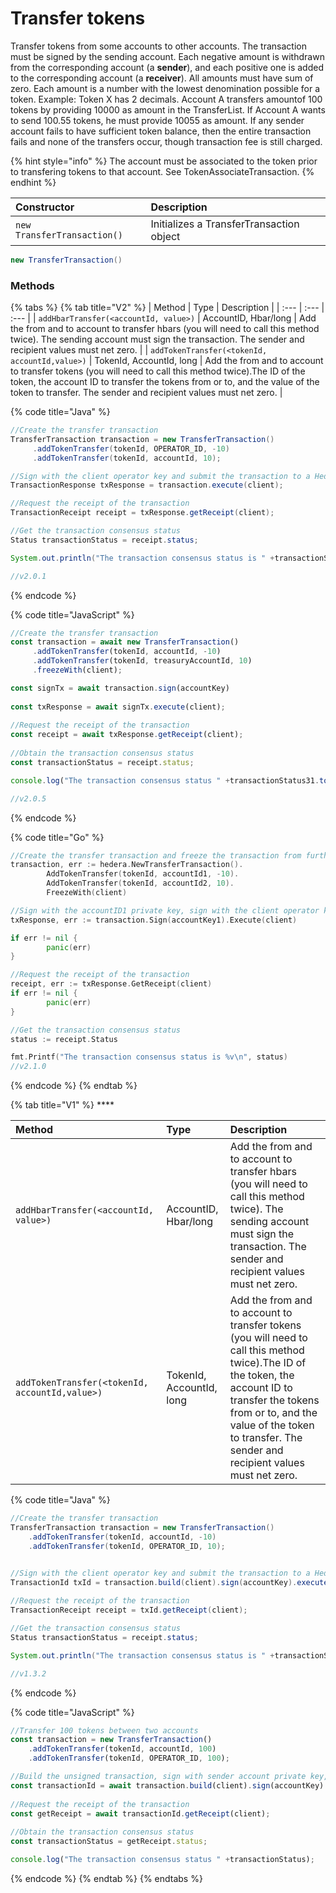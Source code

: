 # Transfer tokens

Transfer tokens from some accounts to other accounts. The transaction must be signed by the sending account. Each negative amount is withdrawn from the corresponding account \(a **sender**\), and each positive one is added to the corresponding account \(a **receiver**\). All amounts must have sum of zero. Each amount is a number with the lowest denomination possible for a token. Example: Token X has 2 decimals. Account A transfers amountof 100 tokens by providing 10000 as amount in the TransferList. If Account A wants to send 100.55 tokens, he must provide 10055 as amount. If any sender account fails to have sufficient token balance, then the entire transaction fails and none of the transfers occur, though transaction fee is still charged.

{% hint style="info" %}
The account must be associated to the token prior to transfering tokens to that account. See TokenAssociateTransaction.
{% endhint %}

| Constructor | Description |
| :--- | :--- |
| `new TransferTransaction()` | Initializes a TransferTransaction object |

```java
new TransferTransaction()
```

### Methods

{% tabs %}
{% tab title="V2" %}
| Method | Type | Description |
| :--- | :--- | :--- |
| `addHbarTransfer(<accountId, value>)` | AccountID, Hbar/long | Add the from and to account to transfer hbars \(you will need to call this method twice\). The sending account must sign the transaction. The sender and recipient values must net zero. |
| `addTokenTransfer(<tokenId, accountId,value>)` | TokenId, AccountId, long | Add the from and to account to transfer tokens \(you will need to call this method twice\).The ID of the token, the account ID to transfer the tokens from or to, and the value of the token to transfer. The sender and recipient values must net zero. |

{% code title="Java" %}
```java
//Create the transfer transaction
TransferTransaction transaction = new TransferTransaction()
     .addTokenTransfer(tokenId, OPERATOR_ID, -10)
     .addTokenTransfer(tokenId, accountId, 10);

//Sign with the client operator key and submit the transaction to a Hedera network
TransactionResponse txResponse = transaction.execute(client);

//Request the receipt of the transaction
TransactionReceipt receipt = txResponse.getReceipt(client);

//Get the transaction consensus status
Status transactionStatus = receipt.status;

System.out.println("The transaction consensus status is " +transactionStatus);

//v2.0.1
```
{% endcode %}

{% code title="JavaScript" %}
```javascript
//Create the transfer transaction
const transaction = await new TransferTransaction()
     .addTokenTransfer(tokenId, accountId, -10)
     .addTokenTransfer(tokenId, treasuryAccountId, 10)
     .freezeWith(client);

const signTx = await transaction.sign(accountKey)
    
const txResponse = await signTx.execute(client);
    
//Request the receipt of the transaction
const receipt = await txResponse.getReceipt(client);
    
//Obtain the transaction consensus status
const transactionStatus = receipt.status;

console.log("The transaction consensus status " +transactionStatus31.toString());

//v2.0.5
```
{% endcode %}

{% code title="Go" %}
```go
//Create the transfer transaction and freeze the transaction from further modification
transaction, err := hedera.NewTransferTransaction().
		AddTokenTransfer(tokenId, accountId1, -10).
		AddTokenTransfer(tokenId, accountId2, 10).
		FreezeWith(client)

//Sign with the accountID1 private key, sign with the client operator key and submit to a Hedera network
txResponse, err := transaction.Sign(accountKey1).Execute(client)

if err != nil {
		panic(err)
}

//Request the receipt of the transaction
receipt, err := txResponse.GetReceipt(client)
if err != nil {
		panic(err)
}

//Get the transaction consensus status
status := receipt.Status

fmt.Printf("The transaction consensus status is %v\n", status)
//v2.1.0
```
{% endcode %}
{% endtab %}

{% tab title="V1" %}
\*\*\*\*

| Method | Type | Description |
| :--- | :--- | :--- |
| `addHbarTransfer(<accountId, value>)` | AccountID, Hbar/long | Add the from and to account to transfer hbars \(you will need to call this method twice\). The sending account must sign the transaction. The sender and recipient values must net zero. |
| `addTokenTransfer(<tokenId, accountId,value>)` | TokenId, AccountId, long | Add the from and to account to transfer tokens \(you will need to call this method twice\).The ID of the token, the account ID to transfer the tokens from or to, and the value of the token to transfer. The sender and recipient values must net zero. |

{% code title="Java" %}
```java
//Create the transfer transaction
TransferTransaction transaction = new TransferTransaction()
    .addTokenTransfer(tokenId, accountId, -10)
    .addTokenTransfer(tokenId, OPERATOR_ID, 10);


//Sign with the client operator key and submit the transaction to a Hedera network
TransactionId txId = transaction.build(client).sign(accountKey).execute(client);
            
//Request the receipt of the transaction
TransactionReceipt receipt = txId.getReceipt(client);

//Get the transaction consensus status
Status transactionStatus = receipt.status;

System.out.println("The transaction consensus status is " +transactionStatus);

//v1.3.2
```
{% endcode %}

{% code title="JavaScript" %}
```javascript
//Transfer 100 tokens between two accounts
const transaction = new TransferTransaction()
    .addTokenTransfer(tokenId, accountId, 100)
    .addTokenTransfer(tokenId, OPERATOR_ID, 100);

//Build the unsigned transaction, sign with sender account private key, submit the transaction to a Hedera network
const transactionId = await transaction.build(client).sign(accountKey).execute(client);
    
//Request the receipt of the transaction
const getReceipt = await transactionId.getReceipt(client);
    
//Obtain the transaction consensus status
const transactionStatus = getReceipt.status;

console.log("The transaction consensus status " +transactionStatus);
```
{% endcode %}
{% endtab %}
{% endtabs %}



